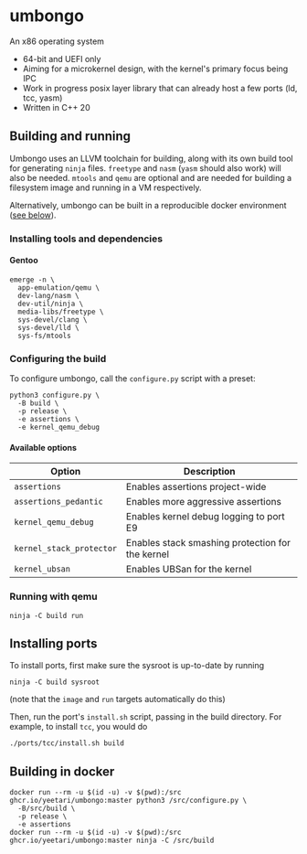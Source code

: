 # umbongo

An x86 operating system

* 64-bit and UEFI only
* Aiming for a microkernel design, with the kernel's primary focus being IPC
* Work in progress posix layer library that can already host a few ports (ld, tcc, yasm)
* Written in C++ 20

## Building and running

Umbongo uses an LLVM toolchain for building, along with its own build tool for generating `ninja` files. `freetype` and
`nasm` (`yasm` should also work) will also be needed. `mtools` and `qemu` are optional and are needed for building a
filesystem image and running in a VM respectively.

Alternatively, umbongo can be built in a reproducible docker environment ([see below](#building-in-docker)).

### Installing tools and dependencies

#### Gentoo

    emerge -n \
      app-emulation/qemu \
      dev-lang/nasm \
      dev-util/ninja \
      media-libs/freetype \
      sys-devel/clang \
      sys-devel/lld \
      sys-fs/mtools

### Configuring the build

To configure umbongo, call the `configure.py` script with a preset:

    python3 configure.py \
      -B build \
      -p release \
      -e assertions \
      -e kernel_qemu_debug

#### Available options

| Option                   | Description                                      |
|--------------------------|--------------------------------------------------|
| `assertions`             | Enables assertions project-wide                  |
| `assertions_pedantic`    | Enables more aggressive assertions               |
| `kernel_qemu_debug`      | Enables kernel debug logging to port E9          |
| `kernel_stack_protector` | Enables stack smashing protection for the kernel |
| `kernel_ubsan`           | Enables UBSan for the kernel                     |

### Running with qemu

    ninja -C build run

## Installing ports

To install ports, first make sure the sysroot is up-to-date by running

    ninja -C build sysroot

(note that the `image` and `run` targets automatically do this)

Then, run the port's `install.sh` script, passing in the build directory. For example, to install `tcc`, you would do

    ./ports/tcc/install.sh build

## Building in docker

    docker run --rm -u $(id -u) -v $(pwd):/src ghcr.io/yeetari/umbongo:master python3 /src/configure.py \
      -B/src/build \
      -p release \
      -e assertions
    docker run --rm -u $(id -u) -v $(pwd):/src ghcr.io/yeetari/umbongo:master ninja -C /src/build
